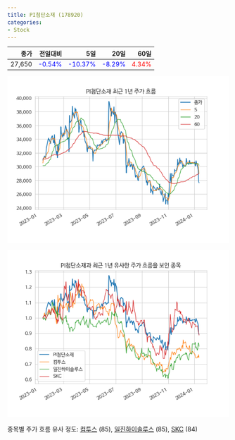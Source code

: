 ```yaml
---
title: PI첨단소재 (178920)
categories:
- Stock
---
```


|종가|전일대비|5일|20일|60일|
|---:|-------:|--:|---:|---:|
|27,650|<span style="color: blue">-0.54%</span>|<span style="color: blue">-10.37%</span>|<span style="color: blue">-8.29%</span>|<span style="color: red">4.34%</span>|


<!-- more -->

![178920](/assets/images/stock/178920.png)

![178920](/assets/images/stock/178920_sim.png)

종목별 주가 흐름 유사 정도:
[컴투스](/stock/078340/) (85),
[일진하이솔루스](/stock/271940/) (85),
[SKC](/stock/011790/) (84)
